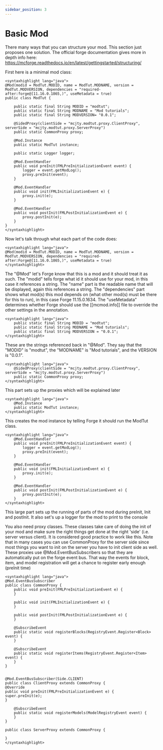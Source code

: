 ```yaml
---
sidebar_position: 3
---
```


# Basic Mod

There many ways that you can structure your mod. This section just proposes one solution. The official forge documentation gives more in depth info here: https://mcforge.readthedocs.io/en/latest/gettingstarted/structuring/

First here is a minimal mod class:
```
<syntaxhighlight lang="java">
@Mod(modid = ModTut.MODID, name = ModTut.MODNAME, version = ModTut.MODVERSION, dependencies = "required-after:forge@[11.16.0.1865,)", useMetadata = true)
public class ModTut {

    public static final String MODID = "modtut";
    public static final String MODNAME = "Mod tutorials";
    public static final String MODVERSION= "0.0.1";

    @SidedProxy(clientSide = "mcjty.modtut.proxy.ClientProxy", serverSide = "mcjty.modtut.proxy.ServerProxy")
    public static CommonProxy proxy;

    @Mod.Instance
    public static ModTut instance;

    public static Logger logger;

    @Mod.EventHandler
    public void preInit(FMLPreInitializationEvent event) {
        logger = event.getModLog();
        proxy.preInit(event);
    }

    @Mod.EventHandler
    public void init(FMLInitializationEvent e) {
        proxy.init(e);
    }

    @Mod.EventHandler
    public void postInit(FMLPostInitializationEvent e) {
        proxy.postInit(e);
    }
}
</syntaxhighlight>
```
Now let's talk through what each part of the code does:
```
<syntaxhighlight lang="java">
@Mod(modid = ModTut.MODID, name = ModTut.MODNAME, version = ModTut.MODVERSION, dependencies = "required-after:Forge@[11.16.0.1865,)", useMetadata = true)
</syntaxhighlight>
```
The "@Mod" let's Forge know that this is a mod and it should treat it as such. The "modid" tells forge what id it should use for your mod, in this case it references a string. The "name" part is the readable name that will be displayed, again this references a string. The "dependencies" part shows what mod(s) this mod depends on (what other mod(s) must be there for this to run), in this case Forge 11.15.0.1634. The "useMetadata" determines whether Forge should use the [[mcmod.info]] file to override the other settings in the annotation.
```
<syntaxhighlight lang="java">
    public static final String MODID = "modtut";
    public static final String MODNAME = "Mod tutorials";
    public static final String MODVERSION = "0.0.1";
</syntaxhighlight>
```
These are the strings referenced back in "@Mod". They say that the "MODID" is "modtut", the "MODNAME" is "Mod tutorials", and the VERSION is "0.0.1".
```
<syntaxhighlight lang="java">
    @SidedProxy(clientSide = "mcjty.modtut.proxy.ClientProxy", serverSide = "mcjty.modtut.proxy.ServerProxy")
    public static CommonProxy proxy;
</syntaxhighlight>
```
This part sets up the proxies which will be explained later
```
<syntaxhighlight lang="java">
    @Mod.Instance
    public static ModTut instance;
</syntaxhighlight>
```
This creates the mod instance by telling Forge it should run the ModTut class.
```
<syntaxhighlight lang="java">
    @Mod.EventHandler
    public void preInit(FMLPreInitializationEvent event) {
        logger = event.getModLog();
        proxy.preInit(event);
    }

    @Mod.EventHandler
    public void init(FMLInitializationEvent e) {
        proxy.init(e);
    }

    @Mod.EventHandler
    public void postInit(FMLPostInitializationEvent e) {
        proxy.postInit(e);
    }
</syntaxhighlight>
```
This large part sets up the running of parts of the mod during preInit, Init and postInit. It also set's up a logger for the mod to print to the console

You also need proxy classes. These classes take care of doing the init of your mod and make sure the right things get done at the right 'side' (i.e. server versus client). It is considered good practice to work like this. Note that in many cases you can use CommonProxy for the server side since most things you want to init on the server you have to init client side as well. These proxies use @Mod.EventBusSubscribers so that they are automatically put on the forge event bus. That way the events for block, item, and model registration will get a chance to register early enough (preInit time)
```
<syntaxhighlight lang="java">
@Mod.EventBusSubscriber
public class CommonProxy {
    public void preInit(FMLPreInitializationEvent e) {
    }

    public void init(FMLInitializationEvent e) {
    }

    public void postInit(FMLPostInitializationEvent e) {
    }

    @SubscribeEvent
    public static void registerBlocks(RegistryEvent.Register<Block> event) {
    }

    @SubscribeEvent
    public static void registerItems(RegistryEvent.Register<Item> event) {
    }
}


@Mod.EventBusSubscriber(Side.CLIENT)
public class ClientProxy extends CommonProxy {
@Override
public void preInit(FMLPreInitializationEvent e) {
super.preInit(e);
}

    @SubscribeEvent
    public static void registerModels(ModelRegistryEvent event) {
    }
}

public class ServerProxy extends CommonProxy {

}
</syntaxhighlight>
```

